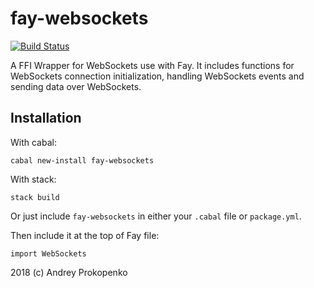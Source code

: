 # fay-websockets

[![Build Status](https://travis-ci.org/swamp-agr/fay-websockets.svg?branch=master)](https://travis-ci.org/swamp-agr/fay-websockets)

A FFI Wrapper for WebSockets use with Fay. It includes functions for WebSockets connection initialization, handling WebSockets events and sending data over WebSockets.

## Installation

With cabal:

```
cabal new-install fay-websockets
```

With stack:

```
stack build
```

Or just include `fay-websockets` in either your `.cabal` file or `package.yml`.

Then include it at the top of Fay file:

```
import WebSockets
```

2018 (c) Andrey Prokopenko